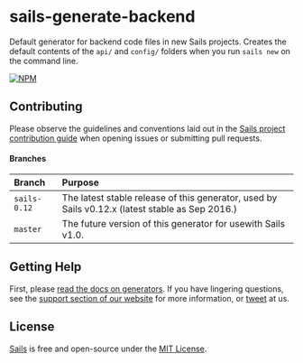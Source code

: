 # sails-generate-backend

Default generator for backend code files in new Sails projects. Creates the default contents of the `api/` and `config/` folders when you run `sails new` on the command line.


[![NPM](https://nodei.co/npm/sails-generate-backend.png?downloads=true&stars=true)](https://nodei.co/npm/sails-generate-backend/)

## Contributing

Please observe the guidelines and conventions laid out in the [Sails project contribution guide](https://github.com/balderdashy/sails/blob/master/CONTRIBUTING.md) when opening issues or submitting pull requests.

#### Branches

| Branch       | Purpose       |
|:-------------|:--------------|
| `sails-0.12` | The latest stable release of this generator, used by Sails v0.12.x (latest stable as Sep 2016.)
| `master`     | The future version of this generator for usewith Sails v1.0. |


## Getting Help

First, please [read the docs on generators](http://sailsjs.org/documentation/concepts/extending-sails/generators).  If you have lingering questions, see the <a href="http://sailsjs.org/support" target="_blank" title="Node.js framework for building realtime APIs.">support section of our website</a> for more information, or [tweet](https://twitter.com/sailsjs) at us.


## License

[Sails](http://sailsjs.org) is free and open-source under the [MIT License](http://sails.mit-license.org/).


